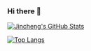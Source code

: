 ### Hi there 👋

<!--
**jincheng9/jincheng9** is a ✨ _special_ ✨ repository because its `README.md` (this file) appears on your GitHub profile.

Here are some ideas to get you started:

- 🔭 I’m currently working on ...

- 🌱 I’m currently learning ...

- 👯 I’m looking to collaborate on ...

- 🤔 I’m looking for help with ...

- 💬 Ask me about ...

- 📫 How to reach me: ...

- 😄 Pronouns: ...

- ⚡ Fun fact: ...

  -->

[![Jincheng's GitHub Stats](https://github-readme-stats.vercel.app/api?username=jincheng9)](https://github.com/anuraghazra/github-readme-stats)

[![Top Langs](https://github-readme-stats.vercel.app/api/top-langs/?username=jincheng9)](https://github.com/anuraghazra/github-readme-stats)

